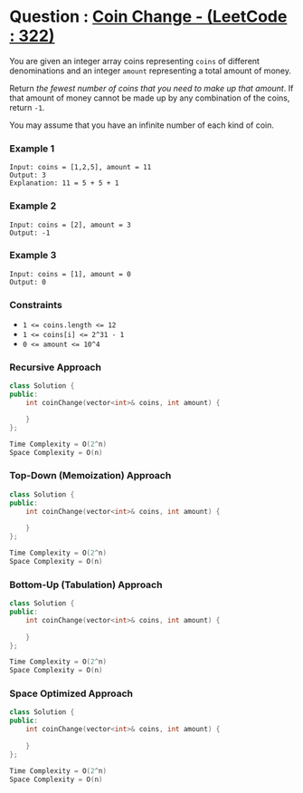 # Question : [Coin Change - (LeetCode : 322)](https://leetcode.com/problems/coin-change/description/)

You are given an integer array coins representing `coins` of different denominations and an integer `amount` representing a total amount of money.

Return _the fewest number of coins that you need to make up that amount_. If that amount of money cannot be made up by any combination of the coins, return `-1`.

You may assume that you have an infinite number of each kind of coin.

### Example 1

```
Input: coins = [1,2,5], amount = 11
Output: 3
Explanation: 11 = 5 + 5 + 1
```

### Example 2

```
Input: coins = [2], amount = 3
Output: -1
```

### Example 3

```
Input: coins = [1], amount = 0
Output: 0
```

### Constraints

-   `1 <= coins.length <= 12`
-   `1 <= coins[i] <= 2^31 - 1`
-   `0 <= amount <= 10^4`

### Recursive Approach

```Cpp
class Solution {
public:
    int coinChange(vector<int>& coins, int amount) {

    }
};

Time Complexity = O(2^n)
Space Complexity = O(n)
```

### Top-Down (Memoization) Approach

```Cpp
class Solution {
public:
    int coinChange(vector<int>& coins, int amount) {
        
    }
};

Time Complexity = O(2^n)
Space Complexity = O(n)
```

### Bottom-Up (Tabulation) Approach

```Cpp
class Solution {
public:
    int coinChange(vector<int>& coins, int amount) {
        
    }
};

Time Complexity = O(2^n)
Space Complexity = O(n)
```

### Space Optimized Approach

```Cpp
class Solution {
public:
    int coinChange(vector<int>& coins, int amount) {
        
    }
};

Time Complexity = O(2^n)
Space Complexity = O(n)
```
